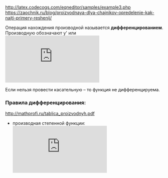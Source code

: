 http://latex.codecogs.com/eqneditor/samples/example3.php  
https://zaochnik.ru/blog/proizvodnaya-dlya-chajnikov-opredelenie-kak-najti-primery-reshenij/  

Операция нахождения производной называется **дифференцированием**.
Производную обозначают y' или ![formula](http://latex.codecogs.com/gif.latex?%5Cfrac%7Bdy%7D%7Bdx%7D)  

Если нельзя провести касательную – то функция не дифференцируема.  

### Правила дифференцирования:
http://mathprofi.ru/tablica_proizvodnyh.pdf  

 - производная степенной функции: ![formula](http://latex.codecogs.com/gif.latex?%7B%28x%5En%29%7D%27%20%3D%20n%20*%20%28x%5E%7Bn-1%7D%29) 
